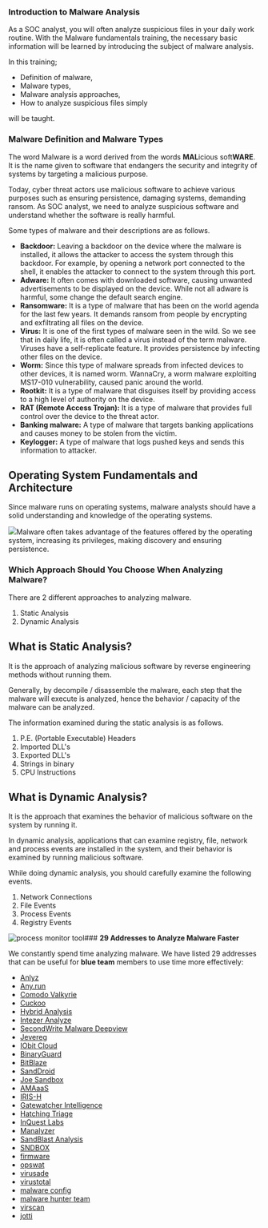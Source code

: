 ### **Introduction to Malware Analysis**

As a SOC analyst, you will often analyze suspicious files in your daily work routine. With the Malware fundamentals training, the necessary basic information will be learned by introducing the subject of malware analysis.

In this training;

- Definition of malware,
- Malware types,
- Malware analysis approaches,
- How to analyze suspicious files simply

will be taught.

### **Malware Definition and Malware Types**

The word Malware is a word derived from the words **MAL**icious soft**WARE**. It is the name given to software that endangers the security and integrity of systems by targeting a malicious purpose.

Today, cyber threat actors use malicious software to achieve various purposes such as ensuring persistence, damaging systems, demanding ransom. As SOC analyst, we need to analyze suspicious software and understand whether the software is really harmful.

Some types of malware and their descriptions are as follows.

- **Backdoor:** Leaving a backdoor on the device where the malware is installed, it allows the attacker to access the system through this backdoor. For example, by opening a network port connected to the shell, it enables the attacker to connect to the system through this port.
- **Adware:** It often comes with downloaded software, causing unwanted advertisements to be displayed on the device. While not all adware is harmful, some change the default search engine.
- **Ransomware:** It is a type of malware that has been on the world agenda for the last few years. It demands ransom from people by encrypting and exfiltrating all files on the device.
- **Virus:** It is one of the first types of malware seen in the wild. So we see that in daily life, it is often called a virus instead of the term malware. Viruses have a self-replicate feature. It provides persistence by infecting other files on the device.
- **Worm:** Since this type of malware spreads from infected devices to other devices, it is named worm. WannaCry, a worm malware exploiting MS17-010 vulnerability, caused panic around the world.
- **Rootkit:** It is a type of malware that disguises itself by providing access to a high level of authority on the device.
- **RAT (Remote Access Trojan):** It is a type of malware that provides full control over the device to the threat actor.
- **Banking malware:** A type of malware that targets banking applications and causes money to be stolen from the victim.
- **Keylogger:** A type of malware that logs pushed keys and sends this information to attacker.

## **Operating System Fundamentals and Architecture**

Since malware runs on operating systems, malware analysts should have a solid understanding and knowledge of the operating systems.

![](https://ld-images-2.s3.us-east-2.amazonaws.com/Malware+Analysis+Fundamentals/images/monolithic_os_kernel.gif)Malware often takes advantage of the features offered by the operating system, increasing its privileges, making discovery and ensuring persistence.

### **Which Approach Should You Choose When Analyzing Malware?**

There are 2 different approaches to analyzing malware.

1. Static Analysis
2. Dynamic Analysis

## **What is Static Analysis?**

It is the approach of analyzing malicious software by reverse engineering methods without running them.

Generally, by decompile / disassemble the malware, each step that the malware will execute is analyzed, hence the behavior / capacity of the malware can be analyzed.

The information examined during the static analysis is as follows.

1. P.E. (Portable Executable) Headers
2. Imported DLL's
3. Exported DLL's
4. Strings in binary
5. CPU Instructions

## **What is Dynamic Analysis?**

It is the approach that examines the behavior of malicious software on the system by running it.

In dynamic analysis, applications that can examine registry, file, network and process events are installed in the system, and their behavior is examined by running malicious software.

While doing dynamic analysis, you should carefully examine the following events.

1. Network Connections
2. File Events
3. Process Events
4. Registry Events

![process monitor tool](https://ld-images-2.s3.us-east-2.amazonaws.com/Malware+Analysis+Fundamentals/images/static-analysis-vs-dynamic-analysis.png)### **29 Addresses to Analyze Malware Faster**

We constantly spend time analyzing malware. We have listed 29 addresses that can be useful for **blue team** members to use time more effectively:

- [Anlyz](https://sandbox.anlyz.io/)
- [Any.run](https://sandbox.anlyz.io/)
- [Comodo Valkyrie](https://valkyrie.comodo.com/)
- [Cuckoo](https://sandbox.pikker.ee/)
- [Hybrid Analysis](http://www.hybrid-analysis.com/)
- [Intezer Analyze](https://www.intezer.com/)
- [SecondWrite Malware Deepview](https://www.secondwrite.com/)
- [Jevereg](http://jevereg.amnpardaz.com/)
- [IObit Cloud](http://cloud.iobit.com/)
- [BinaryGuard](http://www.binaryguard.com/)
- [BitBlaze](http://bitblaze.cs.berkeley.edu/)
- [SandDroid](http://sanddroid.xjtu.edu.cn/)
- [Joe Sandbox](https://www.joesandbox.com/#windows)
- [AMAaaS](https://amaaas.com/)
- [IRIS-H](https://iris-h.services/pages/dashboard#/pages/dashboard)
- [Gatewatcher Intelligence](https://intelligence.gatewatcher.com/)
- [Hatching Triage](https://tria.ge/) 
- [InQuest Labs](https://labs.inquest.net/dfi)
- [Manalyzer](https://manalyzer.org/)
- [SandBlast Analysis](https://threatpoint.checkpoint.com/ThreatPortal/emulation)
- [SNDBOX](https://app.sndbox.com/)
- [firmware](http://firmware.re/)
- [opswat](https://metadefender.opswat.com/?lang=en)
- [virusade](http://virusade.com/)
- [virustotal](https://www.virustotal.com/gui/)
- [malware config](https://malwareconfig.com/)
- [malware hunter team](https://id-ransomware.malwarehunterteam.com/)
- [virscan](http://www.virscan.org/) 
- [jotti](https://virusscan.jotti.org/it)